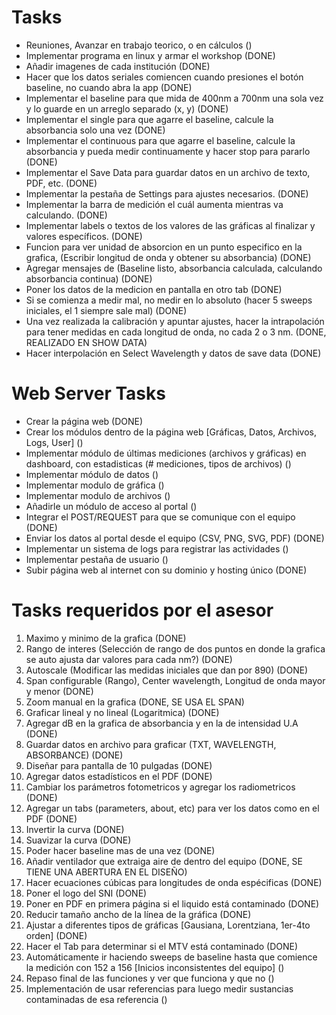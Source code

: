 # Tasks  
- Reuniones, Avanzar en trabajo teorico, o en cálculos ()
- Implementar programa en linux y armar el workshop (DONE)
- Añadir imagenes de cada institución (DONE)
- Hacer que los datos seriales comiencen cuando presiones el botón baseline, no cuando abra la app (DONE)
- Implementar el baseline para que mida de 400nm a 700nm una sola vez y lo guarde en un arreglo separado (x, y) (DONE)
- Implementar el single para que agarre el baseline, calcule la absorbancia solo una vez (DONE)
- Implementar el continuous para que agarre el baseline, calcule la absorbancia y pueda medir continuamente y hacer stop para pararlo (DONE)
- Implementar el Save Data para guardar datos en un archivo de texto, PDF, etc. (DONE)
- Implementar la pestaña de Settings para ajustes necesarios. (DONE)
- Implementar la barra de medición el cuál aumenta mientras va calculando. (DONE)
- Implementar labels o textos de los valores de las gráficas al finalizar y valores específicos. (DONE)
- Funcion para ver unidad de absorcion en un punto especifico en la grafica, (Escribir longitud de onda y obtener su absorbancia) (DONE)
- Agregar mensajes de (Baseline listo, absorbancia calculada, calculando absorbancia continua) (DONE)
- Poner los datos de la medicion en pantalla en otro tab (DONE)
- Si se comienza a medir mal, no medir en lo absoluto (hacer 5 sweeps iniciales, el 1 siempre sale mal) (DONE)
- Una vez realizada la calibración y apuntar ajustes, hacer la intrapolación para tener medidas en cada longitud de onda, no cada 2 o 3 nm. (DONE, REALIZADO EN SHOW DATA)
- Hacer interpolación en Select Wavelength y datos de save data (DONE)

# Web Server Tasks
- Crear la página web (DONE)
- Crear los módulos dentro de la página web [Gráficas, Datos, Archivos, Logs, User] ()
- Implementar módulo de últimas mediciones (archivos y gráficas) en dashboard, con estadisticas (# mediciones, tipos de archivos) ()
- Implementar módulo de datos ()
- Implementar modulo de gráfica ()
- Implementar modulo de archivos ()
- Añadirle un módulo de acceso al portal ()
- Integrar el POST/REQUEST para que se comunique con el equipo (DONE)
- Enviar los datos al portal desde el equipo (CSV, PNG, SVG, PDF) (DONE)
- Implementar un sistema de logs para registrar las actividades ()
- Implementar pestaña de usuario ()
- Subir página web al internet con su dominio y hosting único (DONE)

# Tasks requeridos por el asesor
1. Maximo y minimo de la grafica (DONE) 
2. Rango de interes (Selección de rango de dos puntos en donde la grafica se auto ajusta dar valores para cada nm?) (DONE)
3. Autoscale (Modificar las medidas iniciales que dan por 890) (DONE)
4. Span configurable (Rango), Center wavelength, Longitud de onda mayor y menor (DONE)
5. Zoom manual en la grafica (DONE, SE USA EL SPAN)
6. Graficar lineal y no lineal (Logaritmica) (DONE)
7. Agregar dB en la grafica de absorbancia y en la de intensidad U.A (DONE)
8. Guardar datos en archivo para graficar (TXT, WAVELENGTH, ABSORBANCE) (DONE)
9. Diseñar para pantalla de 10 pulgadas (DONE)
10. Agregar datos estadísticos en el PDF (DONE)
11. Cambiar los parámetros fotometricos y agregar los radiometricos (DONE)
12. Agregar un tabs (parameters, about, etc) para ver los datos como en el PDF (DONE)
13. Invertir la curva (DONE)
14. Suavizar la curva (DONE)
15. Poder hacer baseline mas de una vez (DONE)
16. Añadir ventilador que extraiga aire de dentro del equipo (DONE, SE TIENE UNA ABERTURA EN EL DISEÑO)
17. Hacer ecuaciones cúbicas para longitudes de onda espécificas (DONE)
18. Poner el logo del SNI (DONE)
19. Poner en PDF en primera página si el liquido está contaminado (DONE)
20. Reducir tamaño ancho de la línea de la gráfica (DONE)
21. Ajustar a diferentes tipos de gráficas [Gausiana, Lorentziana, 1er-4to orden] (DONE)
22. Hacer el Tab para determinar si el MTV está contaminado (DONE)
23. Automáticamente ir haciendo sweeps de baseline hasta que comience la medición con 152 a 156 [Inicios inconsistentes del equipo] ()
24. Repaso final de las funciones y ver que funciona y que no ()
25. Implementación de usar referencias para luego medir sustancias contaminadas de esa referencia ()
